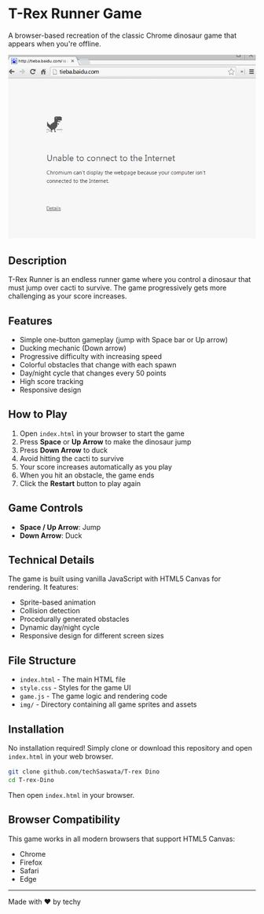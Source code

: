 # T-Rex Runner Game

A browser-based recreation of the classic Chrome dinosaur game that appears when you're offline.

![T-Rex Runner Game](img/chrome_offline_game.gif)

## Description

T-Rex Runner is an endless runner game where you control a dinosaur that must jump over cacti to survive. The game progressively gets more challenging as your score increases.

## Features

- Simple one-button gameplay (jump with Space bar or Up arrow)
- Ducking mechanic (Down arrow)
- Progressive difficulty with increasing speed
- Colorful obstacles that change with each spawn
- Day/night cycle that changes every 50 points
- High score tracking
- Responsive design

## How to Play

1. Open `index.html` in your browser to start the game
2. Press **Space** or **Up Arrow** to make the dinosaur jump
3. Press **Down Arrow** to duck
4. Avoid hitting the cacti to survive
5. Your score increases automatically as you play
6. When you hit an obstacle, the game ends
7. Click the **Restart** button to play again

## Game Controls

- **Space / Up Arrow**: Jump
- **Down Arrow**: Duck

## Technical Details

The game is built using vanilla JavaScript with HTML5 Canvas for rendering. It features:

- Sprite-based animation
- Collision detection
- Procedurally generated obstacles
- Dynamic day/night cycle
- Responsive design for different screen sizes

## File Structure

- `index.html` - The main HTML file
- `style.css` - Styles for the game UI
- `game.js` - The game logic and rendering code
- `img/` - Directory containing all game sprites and assets

## Installation

No installation required! Simply clone or download this repository and open `index.html` in your web browser.

```bash
git clone github.com/techSaswata/T-rex Dino
cd T-rex-Dino
```

Then open `index.html` in your browser.

## Browser Compatibility

This game works in all modern browsers that support HTML5 Canvas:
- Chrome
- Firefox
- Safari
- Edge

---

Made with ❤️ by techy

